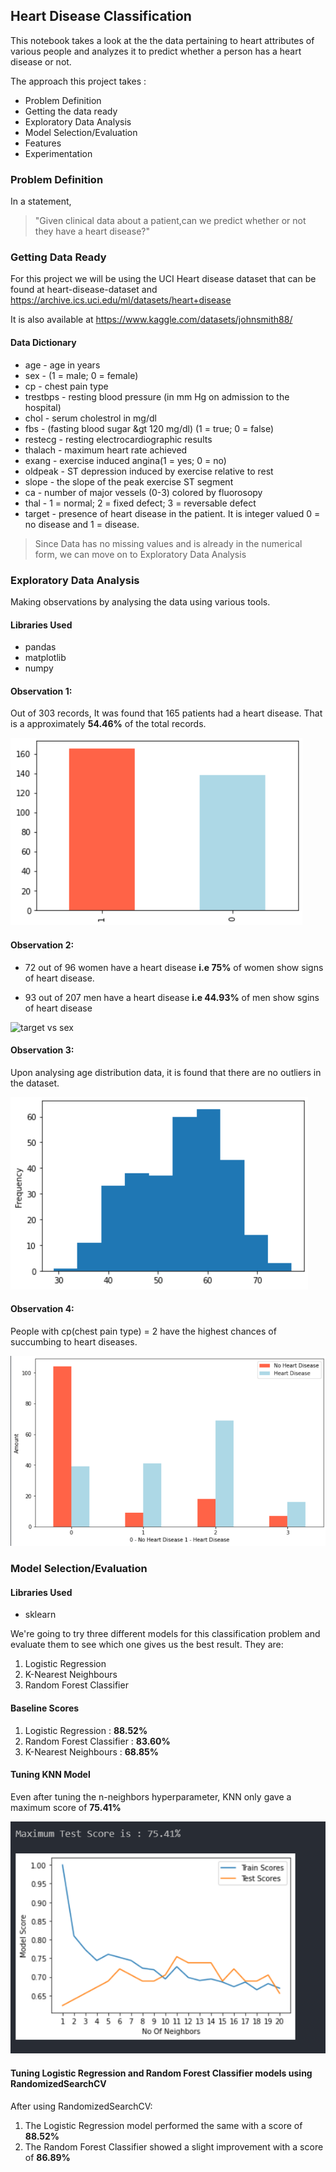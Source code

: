 ## Heart Disease Classification

This notebook takes a look at the the data pertaining to heart attributes of various people and analyzes it to predict whether a person has a heart disease or not.

The approach this project takes : 

* Problem Definition
* Getting the data ready
* Exploratory Data Analysis
* Model Selection/Evaluation
* Features
* Experimentation

### Problem Definition

In a statement,
> "Given clinical data about a patient,can we predict whether or not they have a heart disease?"

### Getting Data Ready

For this project we will be using the UCI Heart disease dataset that can be found at heart-disease-dataset and https://archive.ics.uci.edu/ml/datasets/heart+disease

It is also available at https://www.kaggle.com/datasets/johnsmith88/


#### Data Dictionary

* age - age in years
* sex - (1 = male; 0 = female)
* cp - chest pain type
* trestbps - resting blood pressure (in mm Hg on admission to the hospital)
* chol - serum cholestrol in mg/dl
* fbs - (fasting blood sugar &gt 120 mg/dl) (1 = true; 0 = false)
* restecg - resting electrocardiographic results
* thalach - maximum heart rate achieved
* exang - exercise induced angina(1 = yes; 0 = no)
* oldpeak - ST depression induced by exercise relative to rest
* slope - the slope of the peak exercise ST segment
* ca - number of major vessels (0-3) colored by fluorosopy
* thal - 1 = normal; 2 = fixed defect; 3 = reversable defect
* target - presence of heart disease in the patient. It is integer valued 0 = no disease and 1 = disease.

> Since Data has no missing values and is already in the numerical form, we can move  on to Exploratory Data Analysis

### Exploratory Data Analysis

Making observations by analysing the data using various tools.

#### Libraries Used

* pandas
* matplotlib
* numpy

#### Observation 1:

Out of 303 records, It was found that 165 patients had a heart disease. That is a approximately **54.46%** of the total records.

 ![Heart Disease Value Counts](Target%20Value%20Counts.png)


 #### Observation 2:

 * 72 out of 96 women have a heart disease **i.e 75%** of women show signs of heart disease.

* 93 out of 207 men have a heart disease **i.e 44.93%** of men show sgins of heart disease

![target vs sex](https://user-images.githubusercontent.com/76565276/177000643-fe522790-b02c-4659-8a1b-b4547ef9a1ec.png)


#### Observation 3:

Upon analysing age distribution data, it is found that there are no outliers in the dataset.

![Age Distribution](age%20distribution.png)

#### Observation 4:

People with cp(chest pain type) = 2 have the highest chances of succumbing to heart diseases.

![Heart Disease Frequency VS Chest Pain Type](Heart%20Disease%20Frequency%20by%20chest%20pain%20type.png)



### Model Selection/Evaluation

#### Libraries Used

* sklearn


We're going to try three different models for this classification problem and evaluate them to see which one gives us the best result. They are:

1. Logistic Regression
2. K-Nearest Neighbours
3. Random Forest Classifier

#### Baseline Scores

1. Logistic Regression : **88.52%**
2. Random Forest Classifier : **83.60%**
3. K-Nearest Neighbours : **68.85%**

#### Tuning KNN Model

 Even after tuning the n-neighbors hyperparameter, KNN only gave a maximum score of **75.41%**

 ![KNN Max Score](knn%20max%20score.png)

#### Tuning Logistic Regression and Random Forest Classifier models using RandomizedSearchCV

After using RandomizedSearchCV:

1. The Logistic Regression model performed the same with a score of **88.52%**
2. The Random Forest Classifier showed a slight improvement with a score of **86.89%**

